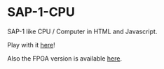 # SAP-1-CPU
SAP-1 like CPU / Computer in HTML and Javascript.

Play with it [here](http://ellisgl.github.io/SAP-1-CPU/)!

Also the FPGA version is available [here](https://github.com/ellisgl/sap-1-v2-mojo).
